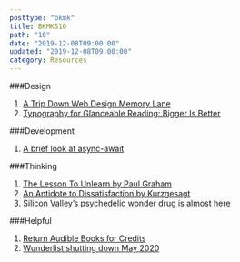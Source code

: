 ```yaml
---
posttype: "bkmk"
title: BKMKS10
path: "10"
date: "2019-12-08T09:00:00"
updated: "2019-12-08T09:00:00"
category: Resources
---
```

###Design
1. [A Trip Down Web Design Memory Lane](https://www.flickr.com/photos/splat/sets/981332/)
1. [Typography for Glanceable Reading: Bigger Is Better](https://www.nngroup.com/articles/glanceable-fonts/)

###Development
1. [A brief look at async-await](https://javascript.christmas/2019/9)

###Thinking
1. [The Lesson To Unlearn by Paul Graham](http://paulgraham.com/lesson.html)
1. [An Antidote to Dissatisfaction by Kurzgesagt](https://www.youtube.com/watch?v=WPPPFqsECz0)
1. [Silicon Valley’s psychedelic wonder drug is almost here](https://www.fastcompany.com/90436824/silicon-valleys-psychedelic-wonder-drug-is-almost-here)

###Helpful
1. [Return Audible Books for Credits](https://audible.custhelp.com/app/answers/detail/a_id/4592/~/can-i-return%2Fexchange-my-book%3F)
1. [Wunderlist shutting down May 2020](https://www.wunderlist.com/blog/join-us-on-our-new-journey/)
